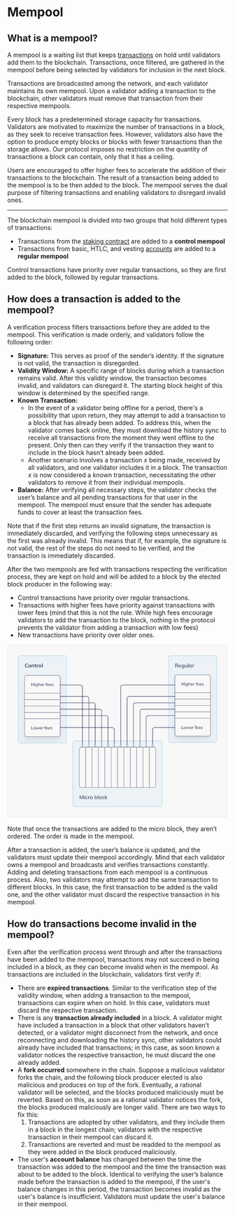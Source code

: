 # Mempool

## What is a mempool?

A mempool is a waiting list that keeps [transactions](transactions.md) on hold until validators add them to the blockchain. Transactions, once filtered, are gathered in the mempool before being selected by validators for inclusion in the next block.

Transactions are broadcasted among the network, and each validator maintains its own mempool. Upon a validator adding a transaction to the blockchain, other validators must remove that transaction from their respective mempools.

Every block has a predetermined storage capacity for transactions. Validators are motivated to maximize the number of transactions in a block, as they seek to receive transaction fees. However, validators also have the option to produce empty blocks or blocks with fewer transactions than the storage allows. Our protocol imposes no restriction on the quantity of transactions a block can contain, only that it has a ceiling.

Users are encouraged to offer higher fees to accelerate the addition of their transactions to the blockchain. The result of a transaction being added to the mempool is to be then added to the block. The mempool serves the dual purpose of filtering transactions and enabling validators to disregard invalid ones.

---

The blockchain mempool is divided into two groups that hold different types of transactions:

- Transactions from the [staking contract](validators/staking-contract.md) are added to a **control mempool**
- Transactions from basic, HTLC, and vesting [accounts](accounts.md) are added to a **regular mempool**

Control transactions have priority over regular transactions, so they are first added to the block, followed by regular transactions.

## How does a transaction is added to the mempool?

A verification process filters transactions before they are added to the mempool. This verification is made orderly, and validators follow the following order:

- **Signature:** This serves as proof of the sender’s identity. If the signature is not valid, the transaction is disregarded.
- **Validity Window:** A specific range of blocks during which a transaction remains valid. After this validity window, the transaction becomes invalid, and validators can disregard it. The starting block height of this window is determined by the specified range.
- **Known Transaction:**
    - In the event of a validator being offline for a period, there's a possibility that upon return, they may attempt to add a transaction to a block that has already been added. To address this, when the validator comes back online, they must download the history sync to receive all transactions from the moment they went offline to the present. Only then can they verify if the transaction they want to include in the block hasn’t already been added.
    - Another scenario involves a transaction *x* being made, received by all validators, and one validator includes it in a block. The transaction *x* is now considered a known transaction, necessitating the other validators to remove it from their individual mempools.
- **Balance:** After verifying all necessary steps, the validator checks the user’s balance and all pending transactions for that user in the mempool. The mempool must ensure that the sender has adequate funds to cover at least the transaction fees.

Note that if the first step returns an invalid signature, the transaction is immediately discarded, and verifying the following steps unnecessary as the first was already invalid. This means that if, for example, the signature is not valid, the rest of the steps do not need to be verified, and the transaction is immediately discarded.

After the two mempools are fed with transactions respecting the verification process, they are kept on hold and will be added to a block by the elected block producer in the following way:

- Control transactions have priority over regular transactions.
- Transactions with higher fees have priority against transactions with lower fees (mind that this is not the rule. While high fees encourage validators to add the transaction to the block, nothing in the protocol prevents the validator from adding a transaction with low fees)
- New transactions have priority over older ones.

![Alt Text](/assets/images/protocol/mempool.png)

<Callout type='info'>

Note that once the transactions are added to the micro block, they aren’t ordered. The order is made in the mempool.

</Callout>

After a transaction is added, the user’s balance is updated, and the validators must update their mempool accordingly. Mind that each validator owns a mempool and broadcasts and verifies transactions constantly. Adding and deleting transactions from each mempool is a continuous process. Also, two validators may attempt to add the same transaction to different blocks. In this case, the first transaction to be added is the valid one, and the other validator must discard the respective transaction in his mempool.

## How do transactions become invalid in the mempool?

Even after the verification process went through and after the transactions have been added to the mempool, transactions may not succeed in being included in a block, as they can become invalid when in the mempool. As transactions are included in the blockchain, validators first verify if:

- There are **expired transactions**. Similar to the verification step of the validity window, when adding a transaction to the mempool, transactions can expire when on hold. In this case, validators must discard the respective transaction.
- There is any **transaction already included** in a block. A validator might have included a transaction in a block that other validators haven’t detected, or a validator might disconnect from the network, and once reconnecting and downloading the history sync, other validators could already have included that transactions; in this case, as soon known a validator notices the respective transaction, he must discard the one already added.
- A **fork occurred** somewhere in the chain. Suppose a malicious validator forks the chain, and the following block producer elected is also malicious and produces on top of the fork. Eventually, a rational validator will be selected, and the blocks produced maliciously must be reverted. Based on this, as soon as a rational validator notices the fork, the blocks produced maliciously are longer valid. There are two ways to fix this:
  1. Transactions are adopted by other validators, and they include them in a block in the longest chain; validators with the respective transaction in their mempool can discard it.
  2. Transactions are reverted and must be readded to the mempool as they were added in the block produced maliciously.
- The user's **account balance** has changed between the time the transaction was added to the mempool and the time the transaction was about to be added to the block. Identical to verifying the user’s balance made before the transaction is added to the mempool, if the user's balance changes in this period, the transaction becomes invalid as the user's balance is insufficient. Validators must update the user's balance in their mempool.
